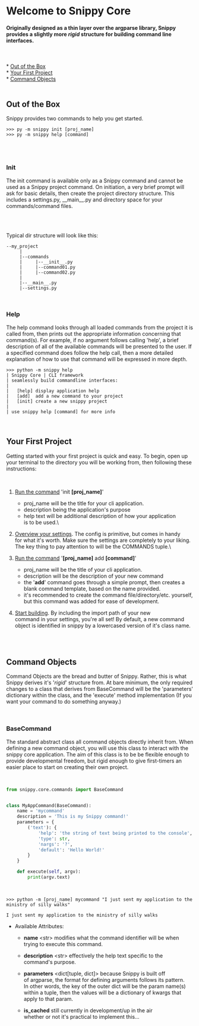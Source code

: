 # Welcome to **Snippy Core**
#### Originally designed as a thin layer over the argparse library, Snippy provides a slightly more *rigid* structure for building command line interfaces.

</br>
</br>
* <a href="https://github.com/WilkinsonK/Snippy/blob/testing/README.md#out-of-the-box">Out of the Box</a>
</br>
* <a href="https://github.com/WilkinsonK/Snippy/blob/testing/README.md#your-first-project">Your First Project</a>
</br>
* <a href="https://github.com/WilkinsonK/Snippy/blob/testing/README.md#command-objects">Command Objects</a>
</br>
</br>

## **Out of the Box**
   Snippy provides two commands to help you get started.

    >>> py -m snippy init [proj_name]
    >>> py -m snippy help [command]
</br>
</br>

### **Init**
<p>
   The init command is available only as a Snippy command and cannot be used as
   a Snippy project command. On initiation, a very brief prompt will ask for
   basic details, then create the project directory structure. This includes a
   settings.py, __main__.py and directory space for your commands/command
   files.
</p>
</br>
</br>

   Typical dir structure will look like this:
   ```
   --my_project
        |
        |--commands
        |     |--__init__.py
        |     |--command01.py
        |     |--command02.py
        |
        |--__main__.py
        |--settings.py
   ```
</br>

### **Help**
<p>
   The help command looks through all loaded commands from the project it is
   called from, then prints out the appropriate information concerning that
   command(s).
   For example, if no argument follows calling 'help', a brief description of
   all of the available commands will be presented to the user. If a specified
   command does follow the help call, then a more detailed explanation of how
   to use that command will be expressed in more depth.
</p>

    >>> python -m snippy help
    | Snippy Core | CLI framework
    | seamlessly build commandline interfaces:
    |
    |   [help] display application help
    |   [add]  add a new command to your project
    |   [init] create a new snippy project
    |
    | use snippy help [command] for more info
</br>

## **Your First Project**
<p>
   Getting started with your first project is quick and easy. To begin, open
   up your terminal to the directory you will be working from, then following
   these instructions:
</p>
</br>

1. <u>Run the command</u> 'init **\[proj_name\]**'
    * proj_name will be the title for your cli application.
    * description being the application's purpose
    * help text will be additional description of how your application\
    is to be used.\

2. <u>Overview your settings</u>. The config is primitive, but comes in handy\
for what it's worth. Make sure the settings are completely to your liking.\
The key thing to pay attention to will be the COMMANDS tuple.\

3. <u>Run the command</u> '**\[proj_name\]** add **\[command\]**'
    * proj_name will be the title of your cli application.
    * description will be the description of your new command
    * the '**add**' command goes through a simple prompt, then creates a\
    blank command template, based on the name provided. 
    * it's recommended to create the command file/directory/etc. yourself,\
    but this command was added for ease of development.

4. <u>Start building</u>. By including the import path of your new\
command in your settings, you're all set! By default, a new command\
object is identified in snippy by a lowercased version of it's class name.
</br>
</br>

## **Command Objects**
<p>
   Command Objects are the bread and butter of Snippy. Rather, this is what
   Snippy derives it's '<i>rigid</i>' structure from. At bare minimum, the
   only required changes to a class that derives from BaseCommand will be the
   'parameters' dictionary within the class, and the 'execute' method
   implementation (If you want your command to do something anyway.)
</p>
</br>

<h3><b>BaseCommand</b></h3>
<p>
   The standard abstract class all command objects directly inherit from.
   When defining a new command object, you will use this class to interact
   with the snippy core application. The aim of this class is to be be
   flexible enough to provide developmental freedom, but rigid enough to
   give first-timers an easier place to start on creating their own project.
</p>
</br>

```python
from snippy.core.commands import BaseCommand


class MyAppCommand(BaseCommand):
    name = 'mycommand'
    description = 'This is my Snippy command!'
    parameters = {
        ('text'): {
            'help': 'the string of text being printed to the console',
            'type': str,
            'nargs': '?',
            'default': 'Hello World!'
        } 
    }

    def execute(self, argv):
        print(argv.text)
```
</br>

```
>>> python -m [proj_name] mycommand "I just sent my application to the ministry of silly walks"

I just sent my application to the ministry of silly walks
```

* Available Attributes:

    * **name** <str\> modifies what the command identifier will be when\
    trying to execute this command.

    * **description** <str\> effectively the help text specific to the\
    command's purpose.

    * **parameters** <dict\[tuple, dict]> because Snippy is built off\
    of argparse, the format for defining arguments follows its pattern.\
    In other words, the key of the outer dict will be the param name(s)\
    within a tuple, then the values will be a dictionary of kwargs that\
    apply to that param.

    * **is_cached** <bool/> still currently in development/up in the air\
    whether or not it's practical to implement this...
